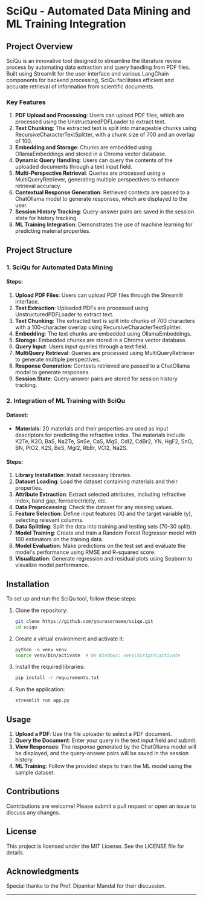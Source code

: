 # SciQu - Automated Data Mining and ML Training Integration

## Project Overview

SciQu is an innovative tool designed to streamline the literature review process by automating data extraction and query handling from PDF files. Built using Streamlit for the user interface and various LangChain components for backend processing, SciQu facilitates efficient and accurate retrieval of information from scientific documents.

### Key Features

1. **PDF Upload and Processing**: Users can upload PDF files, which are processed using the UnstructuredPDFLoader to extract text.
2. **Text Chunking**: The extracted text is split into manageable chunks using RecursiveCharacterTextSplitter, with a chunk size of 700 and an overlap of 100.
3. **Embedding and Storage**: Chunks are embedded using OllamaEmbeddings and stored in a Chroma vector database.
4. **Dynamic Query Handling**: Users can query the contents of the uploaded documents through a text input field.
5. **Multi-Perspective Retrieval**: Queries are processed using a MultiQueryRetriever, generating multiple perspectives to enhance retrieval accuracy.
6. **Contextual Response Generation**: Retrieved contexts are passed to a ChatOllama model to generate responses, which are displayed to the user.
7. **Session History Tracking**: Query-answer pairs are saved in the session state for history tracking.
8. **ML Training Integration**: Demonstrates the use of machine learning for predicting material properties.

## Project Structure

### 1. SciQu for Automated Data Mining

#### Steps:

1. **Upload PDF Files**: Users can upload PDF files through the Streamlit interface.
2. **Text Extraction**: Uploaded PDFs are processed using UnstructuredPDFLoader to extract text.
3. **Text Chunking**: The extracted text is split into chunks of 700 characters with a 100-character overlap using RecursiveCharacterTextSplitter.
4. **Embedding**: The text chunks are embedded using OllamaEmbeddings.
5. **Storage**: Embedded chunks are stored in a Chroma vector database.
6. **Query Input**: Users input queries through a text field.
7. **MultiQuery Retrieval**: Queries are processed using MultiQueryRetriever to generate multiple perspectives.
8. **Response Generation**: Contexts retrieved are passed to a ChatOllama model to generate responses.
9. **Session State**: Query-answer pairs are stored for session history tracking.

### 2. Integration of ML Training with SciQu

#### Dataset:

- **Materials**: 20 materials and their properties are used as input descriptors for predicting the refractive index. The materials include K2Te, K2O, BaS, Na2Te, SnSe, CaS, MgS, CdI2, CdBr2, YN, HgF2, SnO, BN, PtO2, K2S, BeS, MgI2, RbBr, VCl2, Na2S.

#### Steps:

1. **Library Installation**: Install necessary libraries.
2. **Dataset Loading**: Load the dataset containing materials and their properties.
3. **Attribute Extraction**: Extract selected attributes, including refractive index, band gap, ferroelectricity, etc.
4. **Data Preprocessing**: Check the dataset for any missing values.
5. **Feature Selection**: Define input features (X) and the target variable (y), selecting relevant columns.
6. **Data Splitting**: Split the data into training and testing sets (70-30 split).
7. **Model Training**: Create and train a Random Forest Regressor model with 100 estimators on the training data.
8. **Model Evaluation**: Make predictions on the test set and evaluate the model's performance using RMSE and R-squared score.
9. **Visualization**: Generate regression and residual plots using Seaborn to visualize model performance.

## Installation

To set up and run the SciQu tool, follow these steps:

1. Clone the repository:
   ```bash
   git clone https://github.com/yourusername/sciqu.git
   cd sciqu
   ```

2. Create a virtual environment and activate it:
   ```bash
   python -m venv venv
   source venv/bin/activate  # On Windows: venv\Scripts\activate
   ```

3. Install the required libraries:
   ```bash
   pip install -r requirements.txt
   ```

4. Run the application:
   ```bash
   streamlit run app.py
   ```

## Usage

1. **Upload a PDF**: Use the file uploader to select a PDF document.
2. **Query the Document**: Enter your query in the text input field and submit.
3. **View Responses**: The response generated by the ChatOllama model will be displayed, and the query-answer pairs will be saved in the session history.
4. **ML Training**: Follow the provided steps to train the ML model using the sample dataset.

## Contributions

Contributions are welcome! Please submit a pull request or open an issue to discuss any changes.

## License

This project is licensed under the MIT License. See the LICENSE file for details.

## Acknowledgments

Special thanks to the Prof. Dipankar Mandal for their discussion.

---
